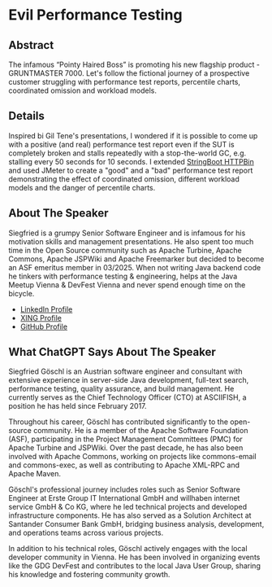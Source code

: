 # Evil Performance Testing

## Abstract

The infamous “Pointy Haired Boss” is promoting his new flagship product - GRUNTMASTER 7000. Let's follow the fictional journey of a prospective customer struggling with performance test reports, percentile charts, coordinated omission and workload models.

## Details

Inspired bi Gil Tene's presentations, I wondered if it is possible to come up with a positive (and real) performance test report even if the SUT is completely broken and stalls repeatedly with a stop-the-world GC, e.g. stalling every 50 seconds for 10 seconds. I extended [StringBoot HTTPBin](https://github.com/dyrnq/springboot-httpbin) and used JMeter to create a "good" and a "bad" performance test report demonstrating the effect of coordinated omission, different workload models and the danger of percentile charts.

## About The Speaker

Siegfried is a grumpy Senior Software Engineer and is infamous for his motivation skills and management presentations. He also spent too much time in the Open Source community such as Apache Turbine, Apache Commons, Apache JSPWiki and Apache Freemarker but decided to become an ASF emeritus member in 03/2025. When not writing Java backend code he tinkers with performance testing & engineering, helps at the Java Meetup Vienna & DevFest Vienna and never spend enough time on the bicycle.

* [LinkedIn Profile](https://www.linkedin.com/in/siegfried-goeschl-0410432/)
* [XING Profile](https://www.xing.com/profile/Siegfried_Goeschl)
* [GitHub Profile](https://github.com/sgoeschl)

## What ChatGPT Says About The Speaker

Siegfried Göschl is an Austrian software engineer and consultant with extensive experience in server-side Java development, full-text search, performance testing, quality assurance, and build management. He currently serves as the Chief Technology Officer (CTO) at ASCIIFISH, a position he has held since February 2017.

Throughout his career, Göschl has contributed significantly to the open-source community. He is a member of the Apache Software Foundation (ASF), participating in the Project Management Committees (PMC) for Apache Turbine and JSPWiki. Over the past decade, he has also been involved with Apache Commons, working on projects like commons-email and commons-exec, as well as contributing to Apache XML-RPC and Apache Maven.

Göschl's professional journey includes roles such as Senior Software Engineer at Erste Group IT International GmbH and willhaben internet service GmbH & Co KG, where he led technical projects and developed infrastructure components. He has also served as a Solution Architect at Santander Consumer Bank GmbH, bridging business analysis, development, and operations teams across various projects.

In addition to his technical roles, Göschl actively engages with the local developer community in Vienna. He has been involved in organizing events like the GDG DevFest and contributes to the local Java User Group, sharing his knowledge and fostering community growth.
